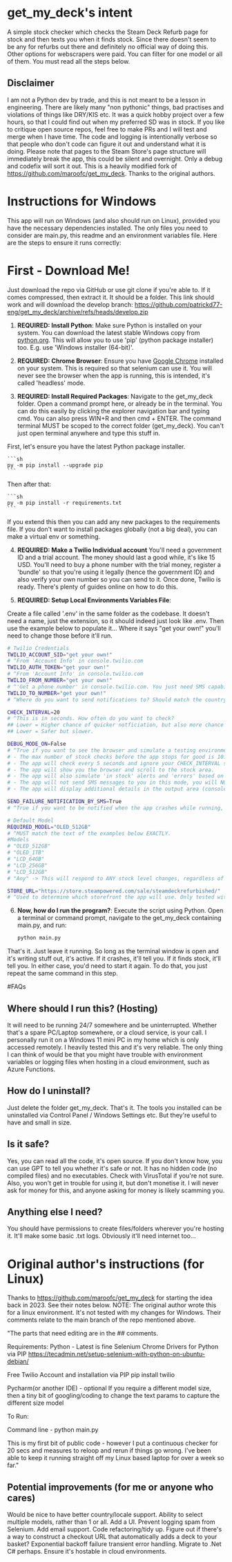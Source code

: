 # get_my_deck's intent
A simple stock checker which checks the Steam Deck Refurb page for stock and then texts you when it finds stock.
Since there doesn't seem to be any for refurbs out there and definitely no official way of doing this. Other options for webscrapers were paid.
You can filter for one model or all of them.
You must read all the steps below.


## Disclaimer
I am not a Python dev by trade, and this is not meant to be a lesson in engineering. There are likely many "non pythonic" things, bad practises and violations of things like DRY/KIS etc. It was a quick hobby project over a few hours, so that I could find out when my preferred SD was in stock. If you like to critique open source repos, feel free to make PRs and I will test and merge when I have time. The code and logging is intentionally verbose so that people who don't code can figure it out and understand what it is doing.
Please note that pages to the Steam Store's page structure will immediately break the app, this could be silent and overnight. Only a debug and codefix will sort it out.
This is a heavily modified fork of https://github.com/maroofc/get_my_deck. Thanks to the original authors.

# Instructions for Windows

This app will run on Windows (and also should run on Linux), provided you have the necessary dependencies installed. The only files you need to consider are main.py, this readme and an environment variables file. Here are the steps to ensure it runs correctly:

# First - Download Me!
Just download the repo via GitHub or use git clone if you're able to. If it comes compressed, then extract it. It should be a folder. This link should work and will download the develop branch: https://github.com/patrickd77-eng/get_my_deck/archive/refs/heads/develop.zip

1. **REQUIRED: Install Python**:
Make sure Python is installed on your system. You can download the latest stable Windows copy from [python.org](https://www.python.org/downloads/). This will allow you to use 'pip' (python package installer) too. E.g. use 'Windows installer (64-bit)'.

2. **REQUIRED: Chrome Browser**:
Ensure you have [Google Chrome](https://www.google.com/chrome/) installed on your system. This is required so that selenium can use it. You will never see the browser when the app is running, this is intended, it's called 'headless' mode.

3. **REQUIRED: Install Required Packages**:
Navigate to the get_my_deck folder. Open a command prompt here, or already be in the terminal.
You can do this easily by clicking the explorer navigation bar and typing cmd. You can also press WIN+R and then cmd + ENTER.
The command terminal MUST be scoped to the correct folder (get_my_deck). You can't just open terminal anywhere and type this stuff in.

First, let's ensure you have the latest Python package installer.

    ```sh
    py -m pip install --upgrade pip    
    ```
Then after that:

    ```sh
    py -m pip install -r requirements.txt
    ```

If you extend this then you can add any new packages to the requirements file. If you don't want to install packages globally (not a big deal), you can make a virtual env or something.

4. **REQUIRED: Make a Twilio Individual account**
You'll need a government ID and a trial account. The money should last a good while, it's like 15 USD.
You'll need to buy a phone number with the trial money, register a 'bundle' so that you're using it legally (hence the government ID) and also verify your own number so you can send to it.
Once done, Twilio is ready.
There's plenty of guides online on how to do this.

5. **REQUIRED: Setup Local Environments Variables File**: 

Create a file called '.env' in the same folder as the codebase. It doesn't need a name, just the extension, so it should indeed just look like .env. Then use the example below to populate it... Where it says "get your own!" you'll need to change those before it'll run.

 ```sh
# Twilio Credentials
TWILIO_ACCOUNT_SID="get your own!"
# ^From 'Account Info' in console.twilio.com
TWILIO_AUTH_TOKEN="get your own!"
# ^From 'Account Info' in console.twilio.com
TWILIO_FROM_NUMBER="get your own!"
# ^'Get a phone number' in console.twilio.com. You just need SMS capabilities.
TWILIO_TO_NUMBER="get your own!"
# ^Where do you want to send notifications to? Should match the country of the above, ideally, or you might spend your money fast!

CHECK_INTERVAL=20
# ^This is in seconds. How often do you want to check?
## Lower = Higher chance of quicker notficiation, but also more chance of being blocked by Steam as spam.
## Lower = Safer but slower.

DEBUG_MODE_ON=False
# ^True if you want to see the browser and simulate a testing environment, False if not. If you want to use this seriously, leave it as False. If True, the following apply:
# - The max number of stock checks before the app stops for good is 10. 
# - The app will check every 5 seconds and ignore your CHECK_INTERVAL setting. 
# - The app will show you the browser and scroll to the stock area. 
# - The app will also simulate 'in stock' alerts and 'errors' based on a low random chance, to prove I'd work. 
# - The app will not send SMS messages to you in this mode, you will NOT spend Twilio credits.
# - The app will display additional details in the output area (console).

SEND_FAILURE_NOTIFICATION_BY_SMS=True
# ^True if you want to be notified when the app crashes while running, via SMS (will cost Twilio credits). False if not. HIGHLY suggest leaving this True.

# Default Model
REQUIRED_MODEL="OLED_512GB"
# ^MUST match the text of the examples below EXACTLY.
#Models
# "OLED_512GB"
# "OLED_1TB"
# "LCD_64GB"
# "LCD_256GB"
# "LCD_512GB"
# "Any" -> This will respond to ANY stock level changes, regardless of model. If you just want a steam deck refurb no matter what, use this.

STORE_URL="https://store.steampowered.com/sale/steamdeckrefurbished/"
# ^Used to determine which storefront the app will use. Only tested with UK, sorry!
```

6. **Now, how do I run the program?**: Execute the script using Python. Open a terminal or command prompt, navigate to the get_my_deck containing main.py, and run:

    ```sh
    python main.py
    ```

That's it. Just leave it running. So long as the terminal window is open and it's writing stuff out, it's active. If it crashes, it'll tell you. If it finds stock, it'll tell you. In either case, you'd need to start it again. To do that, you just repeat the same command in this step.

#FAQs
## Where should I run this? (Hosting)
It will need to be running 24/7 somewhere and be uninterrupted. Whether that's a spare PC/Laptop somewhere, or a cloud service, is your call. I personally run it on a Windows 11 mini PC in my home which is only accessed remotely. I heavily tested this and it's very reliable. The only thing I can think of would be that you might have trouble with environment variables or logging files when hosting in a cloud environment, such as Azure Functions.

## How do I uninstall?
Just delete the folder get_my_deck. That's it. The tools you installed can be uninstalled via Control Panel / Windows Settings etc. But they're useful to have and small in size.

## Is it safe?
Yes, you can read all the code, it's open source. If you don't know how, you can use GPT to tell you whether it's safe or not. It has no hidden code (no compiled files) and no executables. Check with VirusTotal if you're not sure. Also, you won't get in trouble for using it, but don't monetise it. I will never ask for money for this, and anyone asking for money is likely scamming you.

## Anything else I need?
You should have permissions to create files/folders wherever you're hosting it. It'll make some basic .txt logs. Obviously it'll need internet too...

# Original author's instructions (for Linux) 

Thanks to https://github.com/maroofc/get_my_deck for starting the idea back in 2023. See their notes below. NOTE: The original author wrote this for a linux environment. It's not tested with my changes for Windows. Their comments relate to the main branch of the repo mentioned above.

"The parts that need editing are in the ## comments.

Requirements: 
Python - Latest is fine
Selenium Chrome Drivers for Python via PIP
https://tecadmin.net/setup-selenium-with-python-on-ubuntu-debian/

Free Twilio Account and installation via PIP
pip install twilio 

Pycharm(or another IDE) - optional
If you require a different model size, then a tiny bit of googling/coding to change the text params to capture the different size model

To Run:

Command line - python main.py

This is my first bit of public code - however I put a continuous checker for 20 secs and measures to reloop and rerun if things go wrong.
I've been able to keep it running straight off my Linux based laptop for over a week so far."

## Potential improvements (for me or anyone who cares)
Would be nice to have better country/locale support.
Ability to select multiple models, rather than 1 or all.
Add a UI.
Prevent logging spam from Selenium.
Add email support.
Code refactoring/tidy up.
Figure out if there's a way to construct a checkout URL that automatically adds a deck to your basket?
Exponential backoff failure transient error handling.
Migrate to .Net C# perhaps.
Ensure it's hostable in cloud environments.